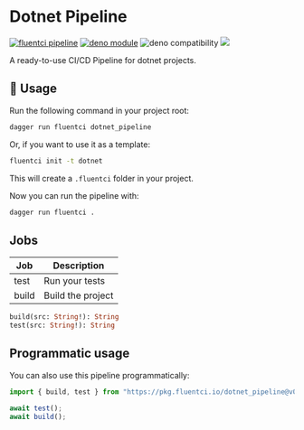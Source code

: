 # Dotnet Pipeline

[![fluentci pipeline](https://img.shields.io/badge/dynamic/json?label=pkg.fluentci.io&labelColor=%23000&color=%23460cf1&url=https%3A%2F%2Fapi.fluentci.io%2Fv1%2Fpipeline%2Fdotnet_pipeline&query=%24.version)](https://pkg.fluentci.io/dotnet_pipeline)
[![deno module](https://shield.deno.dev/x/dotnet_pipeline)](https://deno.land/x/dotnet_pipeline)
![deno compatibility](https://shield.deno.dev/deno/^1.37)
[![](https://img.shields.io/codecov/c/gh/fluent-ci-templates/dotnet-pipeline)](https://codecov.io/gh/fluent-ci-templates/dotnet-pipeline)

A ready-to-use CI/CD Pipeline for dotnet projects.


## 🚀 Usage

Run the following command in your project root:

```bash
dagger run fluentci dotnet_pipeline
```

Or, if you want to use it as a template:

```bash
fluentci init -t dotnet
```

This will create a `.fluentci` folder in your project.

Now you can run the pipeline with:

```bash
dagger run fluentci .
```

## Jobs

| Job   | Description       |
| ----- | ----------------- |
| test  | Run your tests    |
| build | Build the project |

```graphql
build(src: String!): String
test(src: String!): String
```

## Programmatic usage

You can also use this pipeline programmatically:

```ts
import { build, test } from "https://pkg.fluentci.io/dotnet_pipeline@v0.3.0/mod.ts";

await test();
await build();
```
